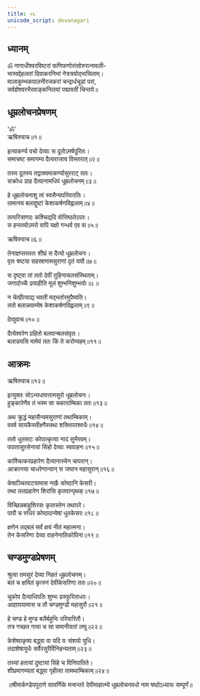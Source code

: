 ```yaml
---
title: ०६
unicode_script: devanagari
---
```


## ध्यानम् 
ॐ नागाधीश्वरविष्टरां फणिफणोत्तंसोरुरत्नावली-  
भास्वद्देहलतां दिवाकरनिभां नेत्रत्रयोद्भासिताम्।  
मालाकुम्भकपालनीरजकरां चन्द्रार्धचूडां परां,  
सर्वज्ञेश्वरभैरवाङ्कनिलयां पद्मावतीं चिन्तये॥

## धूम्रलोचनप्रेषणम्
‘ॐ’  
ऋषिरुवाच॥१॥

इत्याकर्ण्य वचो देव्याः स दूतोऽमर्षपूरितः।  
समाचष्ट समागम्य दैत्यराजाय विस्तरात्॥२॥

तस्य दूतस्य तद्वाक्यमाकर्ण्यासुरराट् ततः।  
सक्रोधः प्राह दैत्यानामधिपं धूम्रलोचनम्॥३॥

हे धूम्रलोचनाशु त्वं स्वसैन्यपरिवारतिः।  
तामानय बलाद्दुष्टां केशाकर्षणविह्वलाम्॥४॥

तत्परित्राणदः कश्चिद्यदि वोत्तिष्ठतेऽपरः।  
स हन्तव्योऽमरो वापि यक्षो गन्धर्व एव वा॥५॥

ऋषिरुवाच॥६॥

तेनाज्ञप्तस्ततः शीघ्रं स दैत्यो धूम्रलोचनः।  
वृतः षष्टया सहस्राणामसुराणां दृतं ययौ॥७॥

स दृष्ट्वा तां ततो देवीं तुहिनाचलसंस्थिताम्।  
जगादोच्चैः प्रयाहीति मूलं शुम्भनिशुम्भयोः॥८॥

न चेत्प्रीत्याद्य भवती मद्भर्तारमुपैष्यति।  
ततो बलान्नयाम्येष केशाकर्षणविह्वलाम्॥९॥

देव्युवाच॥१०॥

दैत्येश्वरेण प्रहितो बलवान्बलसंवृतः।  
बलान्नयसि मामेवं ततः किं ते करोम्यहम्॥११॥

## आक्रमः
ऋषिरुवाच॥१२॥

इत्युक्तः सोऽभ्यधावत्तामसुरो धूम्रलोचनः।  
हुङ्कारेणैव तं भस्म सा चकाराम्बिका ततः॥१३॥

अथ क्रुद्धं महासैन्यमसुराणां तथाम्बिकाम्।  
ववर्ष सायकैस्तीक्ष्णैस्तथा शक्त्तिपरश्वधैः॥१४॥

ततो धुतसटः कोपात्कृत्वा नादं सुभैरवम्।  
पपातासुरसेनायां सिंहो देव्याः स्ववाहनः॥१५॥

कांश्चित्करप्रहारेण दैत्यानास्येन चापरान्।  
आक्रान्त्या चाधरेणान्यान् स जघान महासुरान्॥१६॥

केषाञ्चित्पाटयामास नखैः कोष्ठानि केसरी।  
तथा तलप्रहारेण शिरांसि कृतवान्पृथक्॥१७॥

विच्छिन्नबाहुशिरसः कृतास्तेन तथापरे।  
पापौ च रुधिरं कोष्ठादन्येषां धुतकेसरः॥१८॥

क्षणेन तद्बलं सर्वं क्षयं नीतं महात्मना।  
तेन केसरिणा देव्या वाहनेनातिकोपिना॥१९॥

## चण्डमुण्डप्रेषणम्
श्रुत्वा तमसुरं देव्या निहतं धूम्रलोचनम्।  
बलं च क्षयितं कृत्स्नं देवीकेसरिणा ततः॥२०॥

चुकोप दैत्याधिपतिः शुम्भः प्रस्फुरिताधरः।  
आज्ञापयामास च तौ चण्डमुण्डौ महासुरौ॥२१॥

हे चण्ड हे मुण्ड बलैर्बहुभिः परिवारितौ।  
तत्र गच्छत गत्वा च सा समानीयतां लघु॥२२॥

केशेष्वाकृष्य बद्ध्वा वा यदि वः संशयो युधि।  
तदाशेषायुधैः सर्वैरसुरैर्विनिहन्यताम्॥२३॥

तस्यां हतायां दुष्टायां सिंहे च विनिपातिते।  
शीघ्रमागम्यतां बद्ध्वा गृहीत्वा तामथाम्बिकाम्॥२४॥

॥श्रीमार्कण्डेयपुराणे सावर्णिके मन्वन्तरे देवीमाहात्म्ये धूम्रलोचनवधो नाम षष्ठोऽध्यायः सम्पूर्णं॥
